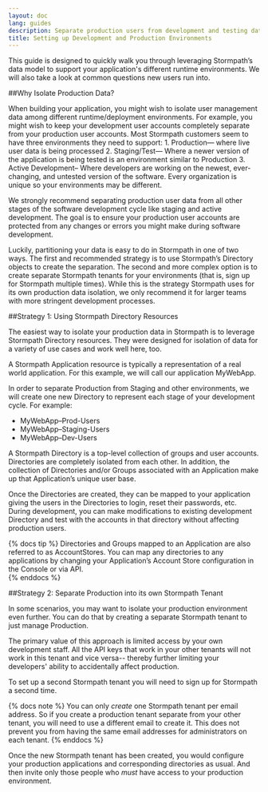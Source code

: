 ```yaml
---
layout: doc
lang: guides
description: Separate production users from development and testing data for easy, secure development against Stormpath.
title: Setting up Development and Production Environments
---
```


This guide is designed to quickly walk you through leveraging Stormpath’s data model to support your application's different runtime environments. We will also take a look at common questions new users run into. 

##Why Isolate Production Data?

When building your application, you might wish to isolate user management data among different runtime/deployment environments.  For example, you might wish to keep your development user accounts completely separate from your production user accounts.  Most Stormpath customers seem to have three environments they need to support: 1.  Production— where live user data is being processed 2. Staging/Test— Where a newer version of the application is being tested is an environment similar to Production 3. Active Development– Where developers are working on the newest, ever-changing, and untested version of the software.  Every organization is unique so your environments may be different.

We strongly recommend separating production user data from all other stages of the software development cycle like staging and active development. The goal is to ensure your production user accounts are protected from any changes or errors you might make during software development. 

Luckily, partitioning your data is easy to do in Stormpath in one of two ways.  The first and recommended strategy is to use Stormpath’s Directory objects to create the separation.  The second and more complex option is to create separate Stormpath tenants for your environments (that is, sign up for Stormpath multiple times).  While this is the strategy Stormpath uses for its own production data isolation, we only recommend it for larger teams with more stringent development processes. 

##Strategy 1: Using Stormpath Directory Resources

The easiest way to isolate your production data in Stormpath is to leverage Stormpath Directory resources.  They were designed for isolation of data for a variety of use cases and work well here, too.  

A Stormpath Application resource is typically a representation of a real world application.  For this example, we will call our application MyWebApp.  

In order to separate Production from Staging and other environments, we will create one new Directory to represent each stage of your development cycle. For example: 

* MyWebApp–Prod-Users
* MyWebApp–Staging-Users
* MyWebApp–Dev-Users

A Stormpath Directory is a top-level collection of groups and user accounts.  Directories are completely isolated from each other.  In addition, the collection of Directories and/or Groups associated with an Application make up that Application’s unique user base.  

Once the Directories are created, they can be mapped to your application giving the users in the Directories to login, reset their passwords, etc.  During development, you can make modifications to existing development Directory and test with the accounts in that directory without affecting production users.

{% docs tip %}
 Directories and Groups mapped to an Application are also referred to as AccountStores.  You can map any directories to any applications by changing your Application’s Account Store configuration in the Console or via API.  
{% enddocs %}

##Strategy 2: Separate Production into its own Stormpath Tenant

In some scenarios, you may want to isolate your production environment even further.  You can do that by creating a separate Stormpath tenant to just manage Production.

The primary value of this approach is limited access by your own development staff.  All the API keys that work in your other tenants will not work in this tenant and vice versa-- thereby further limiting your developers' ability to accidentally affect production.

To set up a second Stormpath tenant you will need to sign up for Stormpath a second time.  

{% docs note %}
 You can only _create_ one Stormpath tenant per email address.  So if you create a production tenant separate from your other tenant, you will need to use a different email to create it.  This does not prevent you from having the same email addresses for administrators on each tenant.
{% enddocs %}

Once the new Stormpath tenant has been created, you would configure your production applications and corresponding directories as usual.  And then invite only those people who _must_ have access to your production environment. 